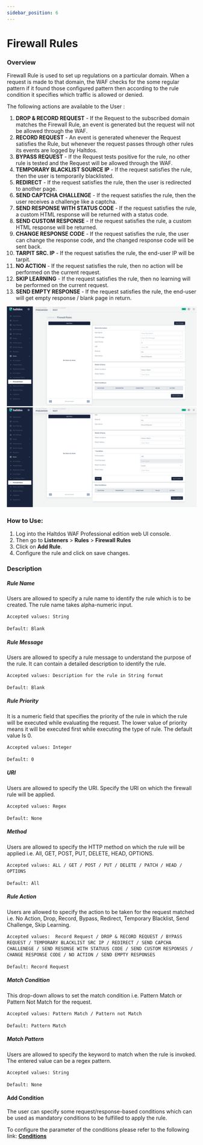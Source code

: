 ```yaml
---
sidebar_position: 6
---
```

# Firewall Rules

### Overview
 Firewall Rule is used to set up regulations on a particular domain. When a request is made to that domain, the WAF checks for the some regular pattern if it found those configured pattern then according to the rule condition it specifies which traffic is allowed or denied.


The following actions are available to the User :
1. **DROP  & RECORD REQUEST** - If the Request to the subscribed domain matches the Firewall Rule, an event is generated but the request will not be allowed through the WAF.
2. **RECORD REQUEST** - An event is generated whenever the Request satisfies the Rule, but whenever the request passes through other rules its events are logged by Haltdos.
3. **BYPASS REQUEST** - If the Request tests positive for the rule, no other rule is tested and the Request will be allowed through the WAF.
4. **TEMPORARY BLACKLIST SOURCE IP** - If the request satisfies the rule, then the user is temporarily blacklisted.
5. **REDIRECT** - If the request satisfies the rule, then the user is redirected to another page.
6. **SEND CAPTCHA CHALLENGE** - If the request satisfies the rule, then the user receives a challenge like a captcha.
7. **SEND RESPONSE WITH STATUS CODE** - If the request satisfies the rule, a custom HTML response will be returned with a status code.
8. **SEND CUSTOM RESPONSE** - If the request satisfies the rule, a custom HTML response will be returned.
9. **CHANGE RESPONSE CODE** - If the request satisfies the rule, the user can change the response code, and the changed response code will be sent back.
10. **TARPIT SRC. IP** -  If the request satisfies the rule, the end-user IP will be tarpit.
11. **NO ACTION** - If the request satisfies the rule, then no action will be performed on the current request.
12. **SKIP LEARNING** - If the request satisfies the rule, then no learning will be performed on the current request.
13. **SEND EMPTY RESPONSE** - If the request satisfies the rule, the end-user will get empty response / blank page in return.

![firewall_rules](/img/pro-waf/docs/firewall_rules1.png)
![firewall_rules](/img/pro-waf/docs/firewall_rules2.png)

### How to Use:
1. Log into the Haltdos WAF Professional edition web UI console.
2. Then go to **Listeners** > **Rules** > **Firewall Rules**
3. Click on **Add Rule**.
4. Configure the rule and click on save changes.

### Description

##### **Rule Name**
Users are allowed to specify a rule name to identify the rule which is to be created. The rule name takes alpha-numeric input.

    Accepted values: String

    Default: Blank  

##### **Rule Message**
Users are allowed to specify a rule message to understand the purpose of the rule. It can contain a detailed description to identify the rule.

    Accepted values: Description for the rule in String format

    Default: Blank  

##### **Rule Priority**
It is a numeric field that specifies the priority of the rule in which the rule will be executed while evaluating the request. The lower value of priority means it will be executed first while executing the type of rule. The default value Is 0. 

    Accepted values: Integer

    Default: 0  

##### **URI**
Users are allowed to specify the URI. Specify the URI on which the firewall rule will be applied.

    Accepted values: Regex

    Default: None  

##### **Method**
Users are allowed to specify the HTTP method on which the rule will be applied i.e. All, GET, POST, PUT, DELETE, HEAD, OPTIONS.

    Accepted values: ALL / GET / POST / PUT / DELETE / PATCH / HEAD / OPTIONS

    Default: All  

##### **Rule Action**
Users are allowed to specify the action to be taken for the request matched i.e. No Action, Drop, Record, Bypass, Redirect, Temporary Blacklist, Send Challenge, Skip Learning.

    Accepted values:  Record Request / DROP & RECORD REQUEST / BYPASS REQUEST / TEMPORARY BLACKLIST SRC IP / REDIRECT / SEND CAPCHA CHALLENEGE / SEND RESONSE WITH STATUUS CODE / SEND CUSTOM RESPONSES / CHANGE RESPONSE CODE / NO ACTION / SEND EMPTY RESPONSES

    Default: Record Request  

##### **Match Condition**
This drop-down allows to set the match condition i.e. Pattern Match or Pattern Not Match for the request.

    Accepted values: Pattern Match / Pattern not Match

    Default: Pattern Match  

##### **Match Pattern**
Users are allowed to specify the keyword to match when the rule is invoked. The entered value can be a regex pattern.

    Accepted values: String

    Default: None  

#### **Add Condition**

The user can specify some request/response-based conditions which can be used as mandatory conditions to be fulfilled to apply the rule.

To configure the parameter of the conditions please refer to the following link: [**Conditions**](/professional/waf/rules/conditions)













